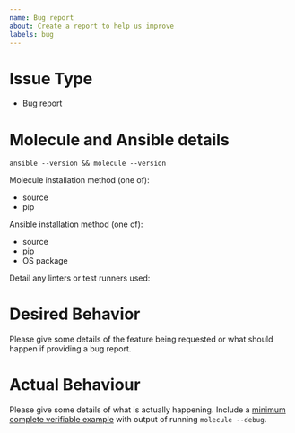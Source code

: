 ```yaml
---
name: Bug report
about: Create a report to help us improve
labels: bug
---
```

<!--- Verify first that your issue is not already reported on GitHub -->
<!--- Please also check https://molecule.readthedocs.io/en/latest/faq.html --->
<!--- Please use https://groups.google.com/forum/#!forum/molecule-users for usage questions -->

# Issue Type

- Bug report

# Molecule and Ansible details

```
ansible --version && molecule --version
```

Molecule installation method (one of):

- source
- pip

Ansible installation method (one of):

- source
- pip
- OS package

Detail any linters or test runners used:

# Desired Behavior

Please give some details of the feature being requested or what
should happen if providing a bug report.

# Actual Behaviour

Please give some details of what is actually happening.
Include a [minimum complete verifiable example](https://stackoverflow.com/help/mcve) with
output of running `molecule --debug`.
